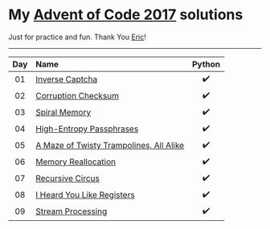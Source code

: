 # My [Advent of Code 2017](http://adventofcode.com/2017) solutions
Just for practice and fun. Thank You [Eric](http://was.tl/)!

---

| Day     | Name                                                    | Python                 |
|:-------:|:--------------------------------------------------------|:----------------------:|
| 01      | [Inverse Captcha][day01]                                | :heavy_check_mark:     |
| 02      | [Corruption Checksum][day02]                            | :heavy_check_mark:     |
| 03      | [Spiral Memory][day03]                                  | :heavy_check_mark:     |
| 04      | [High-Entropy Passphrases][day04]                       | :heavy_check_mark:     |
| 05      | [A Maze of Twisty Trampolines, All Alike][day05]        | :heavy_check_mark:     |
| 06      | [Memory Reallocation][day06]                            | :heavy_check_mark:     |
| 07      | [Recursive Circus][day07]                               | :heavy_check_mark:     |
| 08      | [I Heard You Like Registers][day08]                     | :heavy_check_mark:     |
| 09      | [Stream Processing][day09]                              | :heavy_check_mark:     |

[day01]: https://adventofcode.com/2017/day/1
[day02]: https://adventofcode.com/2017/day/2
[day03]: https://adventofcode.com/2017/day/3
[day04]: https://adventofcode.com/2017/day/4
[day05]: https://adventofcode.com/2017/day/5
[day06]: https://adventofcode.com/2017/day/6
[day07]: https://adventofcode.com/2017/day/7
[day08]: https://adventofcode.com/2017/day/8
[day09]: https://adventofcode.com/2017/day/9
